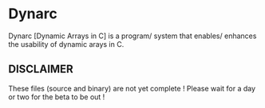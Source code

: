 # Dynarc
Dynarc [Dynamic Arrays in C] is a program/ system that enables/ enhances the usability of dynamic arays in C.

## DISCLAIMER
These files (source and binary) are not yet complete ! Please wait for a day or two for the beta to be out !
